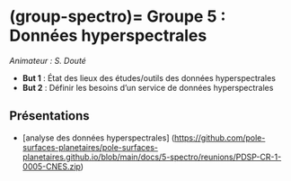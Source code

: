 (group-spectro)=
Groupe 5 : Données hyperspectrales
=======================================
_Animateur : S. Douté_

* __But 1__ : État des lieux des études/outils des données hyperspectrales
* __But 2__ : Définir les besoins d’un service de données hyperspectrales

Présentations
-------------
* [analyse des données hyperspectrales] (https://github.com/pole-surfaces-planetaires/pole-surfaces-planetaires.github.io/blob/main/docs/5-spectro/reunions/PDSP-CR-1-0005-CNES.zip)
